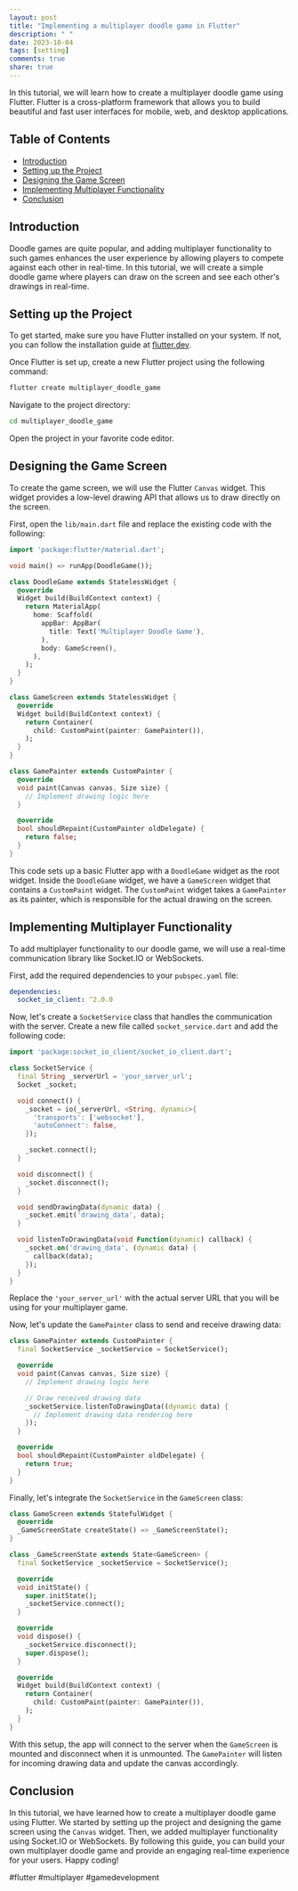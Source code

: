 ```yaml
---
layout: post
title: "Implementing a multiplayer doodle game in Flutter"
description: " "
date: 2023-10-04
tags: [setting]
comments: true
share: true
---
```


In this tutorial, we will learn how to create a multiplayer doodle game using Flutter. Flutter is a cross-platform framework that allows you to build beautiful and fast user interfaces for mobile, web, and desktop applications.

## Table of Contents

- [Introduction](#introduction)
- [Setting up the Project](#setting-up-the-project)
- [Designing the Game Screen](#designing-the-game-screen)
- [Implementing Multiplayer Functionality](#implementing-multiplayer-functionality)
- [Conclusion](#conclusion)

## Introduction

Doodle games are quite popular, and adding multiplayer functionality to such games enhances the user experience by allowing players to compete against each other in real-time. In this tutorial, we will create a simple doodle game where players can draw on the screen and see each other's drawings in real-time.

## Setting up the Project

To get started, make sure you have Flutter installed on your system. If not, you can follow the installation guide at [flutter.dev](https://flutter.dev).

Once Flutter is set up, create a new Flutter project using the following command:

```bash
flutter create multiplayer_doodle_game
```

Navigate to the project directory:

```bash
cd multiplayer_doodle_game
```

Open the project in your favorite code editor.

## Designing the Game Screen

To create the game screen, we will use the Flutter `Canvas` widget. This widget provides a low-level drawing API that allows us to draw directly on the screen.

First, open the `lib/main.dart` file and replace the existing code with the following:

```dart
import 'package:flutter/material.dart';

void main() => runApp(DoodleGame());

class DoodleGame extends StatelessWidget {
  @override
  Widget build(BuildContext context) {
    return MaterialApp(
      home: Scaffold(
        appBar: AppBar(
          title: Text('Multiplayer Doodle Game'),
        ),
        body: GameScreen(),
      ),
    );
  }
}

class GameScreen extends StatelessWidget {
  @override
  Widget build(BuildContext context) {
    return Container(
      child: CustomPaint(painter: GamePainter()),
    );
  }
}

class GamePainter extends CustomPainter {
  @override
  void paint(Canvas canvas, Size size) {
    // Implement drawing logic here
  }

  @override
  bool shouldRepaint(CustomPainter oldDelegate) {
    return false;
  }
}
```

This code sets up a basic Flutter app with a `DoodleGame` widget as the root widget. Inside the `DoodleGame` widget, we have a `GameScreen` widget that contains a `CustomPaint` widget. The `CustomPaint` widget takes a `GamePainter` as its painter, which is responsible for the actual drawing on the screen.

## Implementing Multiplayer Functionality

To add multiplayer functionality to our doodle game, we will use a real-time communication library like Socket.IO or WebSockets.

First, add the required dependencies to your `pubspec.yaml` file:

```yaml
dependencies:
  socket_io_client: ^2.0.0
```

Now, let's create a `SocketService` class that handles the communication with the server. Create a new file called `socket_service.dart` and add the following code:

```dart
import 'package:socket_io_client/socket_io_client.dart';

class SocketService {
  final String _serverUrl = 'your_server_url';
  Socket _socket;

  void connect() {
    _socket = io(_serverUrl, <String, dynamic>{
      'transports': ['websocket'],
      'autoConnect': false,
    });

    _socket.connect();
  }

  void disconnect() {
    _socket.disconnect();
  }

  void sendDrawingData(dynamic data) {
    _socket.emit('drawing_data', data);
  }

  void listenToDrawingData(void Function(dynamic) callback) {
    _socket.on('drawing_data', (dynamic data) {
      callback(data);
    });
  }
}
```

Replace the `'your_server_url'` with the actual server URL that you will be using for your multiplayer game.

Now, let's update the `GamePainter` class to send and receive drawing data:

```dart
class GamePainter extends CustomPainter {
  final SocketService _socketService = SocketService();

  @override
  void paint(Canvas canvas, Size size) {
    // Implement drawing logic here

    // Draw received drawing data
    _socketService.listenToDrawingData((dynamic data) {
      // Implement drawing data rendering here
    });
  }

  @override
  bool shouldRepaint(CustomPainter oldDelegate) {
    return true;
  }
}
```

Finally, let's integrate the `SocketService` in the `GameScreen` class:

```dart
class GameScreen extends StatefulWidget {
  @override
  _GameScreenState createState() => _GameScreenState();
}

class _GameScreenState extends State<GameScreen> {
  final SocketService _socketService = SocketService();

  @override
  void initState() {
    super.initState();
    _socketService.connect();
  }

  @override
  void dispose() {
    _socketService.disconnect();
    super.dispose();
  }

  @override
  Widget build(BuildContext context) {
    return Container(
      child: CustomPaint(painter: GamePainter()),
    );
  }
}
```

With this setup, the app will connect to the server when the `GameScreen` is mounted and disconnect when it is unmounted. The `GamePainter` will listen for incoming drawing data and update the canvas accordingly.

## Conclusion

In this tutorial, we have learned how to create a multiplayer doodle game using Flutter. We started by setting up the project and designing the game screen using the `Canvas` widget. Then, we added multiplayer functionality using Socket.IO or WebSockets. By following this guide, you can build your own multiplayer doodle game and provide an engaging real-time experience for your users. Happy coding!

#flutter #multiplayer #gamedevelopment